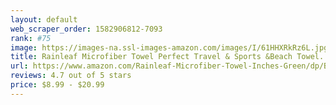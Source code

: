 ```yaml
---
layout: default 
﻿web_scraper_order: 1582906812-7093
rank: #75
image: https://images-na.ssl-images-amazon.com/images/I/61HHXRkRz6L.jpg
title: Rainleaf Microfiber Towel Perfect Travel & Sports &Beach Towel. Fast Drying - Super Absorbent…
url: https://www.amazon.com/Rainleaf-Microfiber-Towel-Inches-Green/dp/B01K1TX77W/ref=zg_mw_sporting-goods_75?_encoding=UTF8&psc=1&refRID=5CP7JJH669Q653S4FQ41
reviews: 4.7 out of 5 stars
price: $8.99 - $20.99
---
```


